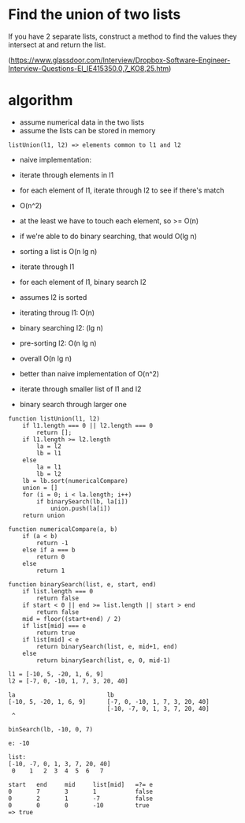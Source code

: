 # Find the union of two lists

If you have 2 separate lists, construct a method to find the values they intersect at and return the list.

(https://www.glassdoor.com/Interview/Dropbox-Software-Engineer-Interview-Questions-EI_IE415350.0,7_KO8,25.htm)

# algorithm

- assume numerical data in the two lists
- assume the lists can be stored in memory

```
listUnion(l1, l2) => elements common to l1 and l2
```

- naive implementation:
- iterate through elements in l1
- for each element of l1, iterate through l2 to see if there's match
- O(n^2)

- at the least we have to touch each element, so >= O(n)

- if we're able to do binary searching, that would O(lg n)
- sorting a list is O(n lg n)

- iterate through l1
- for each element of l1, binary search l2
- assumes l2 is sorted
- iterating throug l1: O(n)
- binary searching l2: (lg n)
- pre-sorting l2: O(n lg n)
- overall O(n lg n)
- better than naive implementation of O(n^2)

- iterate through smaller list of l1 and l2
- binary search through larger one

```
function listUnion(l1, l2)
    if l1.length === 0 || l2.length === 0
        return [];
    if l1.length >= l2.length
        la = l2
        lb = l1
    else
        la = l1
        lb = l2
    lb = lb.sort(numericalCompare)
    union = []
    for (i = 0; i < la.length; i++)
        if binarySearch(lb, la[i])
            union.push(la[i])
    return union

function numericalCompare(a, b)
    if (a < b)
        return -1
    else if a === b
        return 0
    else
        return 1

function binarySearch(list, e, start, end)
    if list.length === 0
        return false
    if start < 0 || end >= list.length || start > end
        return false
    mid = floor((start+end) / 2)
    if list[mid] === e
        return true
    if list[mid] < e
        return binarySearch(list, e, mid+1, end)
    else
        return binarySearch(list, e, 0, mid-1)
```

```
l1 = [-10, 5, -20, 1, 6, 9]
l2 = [-7, 0, -10, 1, 7, 3, 20, 40]

la                          lb
[-10, 5, -20, 1, 6, 9]      [-7, 0, -10, 1, 7, 3, 20, 40]
                            [-10, -7, 0, 1, 3, 7, 20, 40]
 ^

binSearch(lb, -10, 0, 7)

e: -10

list:
[-10, -7, 0, 1, 3, 7, 20, 40]
 0    1   2  3  4  5  6   7

start   end     mid     list[mid]   =?= e
0       7       3       1           false
0       2       1       -7          false
0       0       0       -10         true
=> true
```















